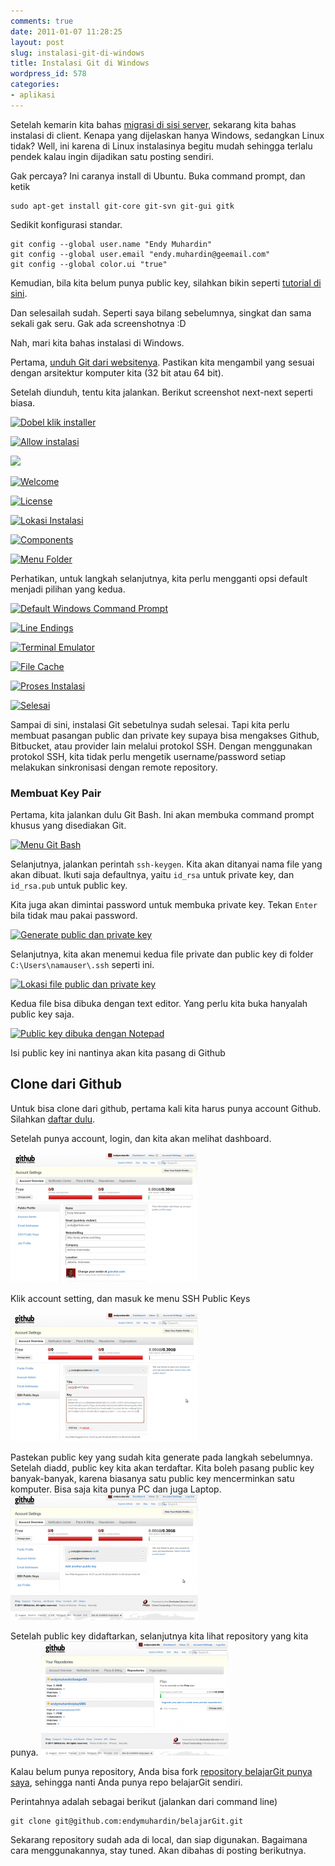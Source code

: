```yaml
---
comments: true
date: 2011-01-07 11:28:25
layout: post
slug: instalasi-git-di-windows
title: Instalasi Git di Windows
wordpress_id: 578
categories:
- aplikasi
---
```


Setelah kemarin kita bahas [migrasi di sisi server](http://endy.artivisi.com/blog/lain/migrasi-subversion-ke-git/), sekarang kita bahas instalasi di client. Kenapa yang dijelaskan hanya Windows, sedangkan Linux tidak? Well, ini karena di Linux instalasinya begitu mudah sehingga terlalu pendek kalau ingin dijadikan satu posting sendiri. 

Gak percaya? Ini caranya install di Ubuntu. Buka command prompt, dan ketik 

    
    
    sudo apt-get install git-core git-svn git-gui gitk
    


Sedikit konfigurasi standar. 

    
    
    git config --global user.name "Endy Muhardin"
    git config --global user.email "endy.muhardin@geemail.com"
    git config --global color.ui "true"
    



Kemudian, bila kita belum punya public key, silahkan bikin seperti [tutorial di sini](http://endy.artivisi.com/blog/linux/login-ssh-dengan-private-key/). 

Dan selesailah sudah. Seperti saya bilang sebelumnya, singkat dan sama sekali gak seru. Gak ada screenshotnya :D

Nah, mari kita bahas instalasi di Windows. 

Pertama, [unduh Git dari websitenya](http://git-scm.com/download/win). Pastikan kita mengambil yang sesuai dengan arsitektur komputer kita (32 bit atau 64 bit). 

Setelah diunduh, tentu kita jalankan. Berikut screenshot next-next seperti biasa. 

[![Dobel klik installer](https://lh3.googleusercontent.com/smXWv3F_rNxbpGk_Y0usTJhcuhf1ARfVHBzOInbWI87hJN5NUvXanKRniFLWhq1QusMJzHXA7sQ7ZBuxzYFkb2DG8K2ll61VzRL9rcyJ94KvWCSSFVnc0DKRSzr23cv9P2tFIfxnEmwr9eSu_3TcHnOEKEuYSAtmUij0XQVzTXoWxA5G4qRA_Rlew8YvLSa0tks0ygkMN-QJv-6ITK0S0-dHUEu4OJh0FI22N-d32GRq6fhra-b3HZ2w9d0NmdZZ3O6xD4PEyVkW7oHw37OuCVb9PpRJq-6Db_zzSuwUDUgH5UwqBRXsNKzNiNBZq5ZPVGkZVQuzrl9gjfRyyry2SHJHoFzh3IF7UC164Fy0lgTzqJFxruX0D22wUrWZD9dQuk2FXYhEQr5fWAu1qXVsL3vh5rWy7XFFpI0z838ViO8HxwUxRRoMs3IlJPSE-FeZO6cBZWx4ofO1HggJJnBwErxdnPiOX0tXVyWJ8KBxtsBGDnJMXqtZlVw0ftTdyFB_8y92BMWd1gnQ9f9TJgBL24HdR1tnO1MzSL8ncacfURQ=w688-h629-no)](https://lh3.googleusercontent.com/smXWv3F_rNxbpGk_Y0usTJhcuhf1ARfVHBzOInbWI87hJN5NUvXanKRniFLWhq1QusMJzHXA7sQ7ZBuxzYFkb2DG8K2ll61VzRL9rcyJ94KvWCSSFVnc0DKRSzr23cv9P2tFIfxnEmwr9eSu_3TcHnOEKEuYSAtmUij0XQVzTXoWxA5G4qRA_Rlew8YvLSa0tks0ygkMN-QJv-6ITK0S0-dHUEu4OJh0FI22N-d32GRq6fhra-b3HZ2w9d0NmdZZ3O6xD4PEyVkW7oHw37OuCVb9PpRJq-6Db_zzSuwUDUgH5UwqBRXsNKzNiNBZq5ZPVGkZVQuzrl9gjfRyyry2SHJHoFzh3IF7UC164Fy0lgTzqJFxruX0D22wUrWZD9dQuk2FXYhEQr5fWAu1qXVsL3vh5rWy7XFFpI0z838ViO8HxwUxRRoMs3IlJPSE-FeZO6cBZWx4ofO1HggJJnBwErxdnPiOX0tXVyWJ8KBxtsBGDnJMXqtZlVw0ftTdyFB_8y92BMWd1gnQ9f9TJgBL24HdR1tnO1MzSL8ncacfURQ=w688-h629-no)

[![Allow instalasi](https://lh3.googleusercontent.com/k9fNsCKt6SHUGv8AdWWjMFBgGEZWC4crcekLQWJZq_uFu7iBshYGx_i4cmo7mSfPyXdQ_AAKH7PNFkyJlq2OJX1-E7WpUdRacpJo_yaOFHC09z3xCuAXySZMYOSy4n1h4Rv45LjE55R1MU2P4Rri5h_qZza2pfUCgulc5TW4x0jfyZLPDwzsxAT7QpK7RhcWLw8UpinLfU0yyoJs4BrjKaMlorTJpsVeddvVmnGKglXPbLSW1OFfOwZP5FQyEuYLjv4jNtc9QUotCRF-uOmqwqSOrV0QkSQBU5d7C7Eb3h28kH1Zl29C5fZs5Je-MJG5xGJcxSCjaDWzJjFuiKtcF5hkB_AFqsecy4exu6A5DghfZiiXICqe3HoYCbo6Y_wVm-fAQZxuYjlvKjILO8R-VllCtO3nSuV06KF7WyTDhiGibzpcVDfX7QhAnxBWjhBK7PbM9bj-Pa-D2O5mxXSTSBZD31AmDckG_xXbOgzU_lZnRaYnJUuMr-qSOpFME1Eq3D9nDtbQeMLDeCs8drlPnJ_hWl8bJ5qSYnn1hwbOOZ8=w470-h281-no)](https://lh3.googleusercontent.com/k9fNsCKt6SHUGv8AdWWjMFBgGEZWC4crcekLQWJZq_uFu7iBshYGx_i4cmo7mSfPyXdQ_AAKH7PNFkyJlq2OJX1-E7WpUdRacpJo_yaOFHC09z3xCuAXySZMYOSy4n1h4Rv45LjE55R1MU2P4Rri5h_qZza2pfUCgulc5TW4x0jfyZLPDwzsxAT7QpK7RhcWLw8UpinLfU0yyoJs4BrjKaMlorTJpsVeddvVmnGKglXPbLSW1OFfOwZP5FQyEuYLjv4jNtc9QUotCRF-uOmqwqSOrV0QkSQBU5d7C7Eb3h28kH1Zl29C5fZs5Je-MJG5xGJcxSCjaDWzJjFuiKtcF5hkB_AFqsecy4exu6A5DghfZiiXICqe3HoYCbo6Y_wVm-fAQZxuYjlvKjILO8R-VllCtO3nSuV06KF7WyTDhiGibzpcVDfX7QhAnxBWjhBK7PbM9bj-Pa-D2O5mxXSTSBZD31AmDckG_xXbOgzU_lZnRaYnJUuMr-qSOpFME1Eq3D9nDtbQeMLDeCs8drlPnJ_hWl8bJ5qSYnn1hwbOOZ8=w470-h281-no)

[![ ](https://lh3.googleusercontent.com/Zw-GsIEUflCJPgJTcGY-9k5U8t1trWRDtMKi48fcudym2WhnnrR9PhZtPCqGPFX5ZEQuwuvIT_Lr9YE1dXLQ4_HRTfU1zYh554RunngG-jxiAjRlfLWoD-1bjaxpSArK84uTmM-nLAqlxCPl4T5sDStAVWr44OqRqi88sqEC39nchAFn9YQuzxt058y3lKr-Krzk5Zp0MsC0Paa1qxc08OqNohPeMLQvQhYTVfuDEBT6a1IBlQilMhQStUKfRY2OhxiZqRJkmVSweieIZCQr74Oee5QKmXa_EiAv1dnOabtJn51nbUeIuKvkoFhdHHruRPhQdMReqb_fsQD85C175gH5XpgkK9uyBsGSMTGElhzVaqyr11SKRYeIGTf818J8dZ6B1H_mXETYysM7XP2CdmYf-y7x1lpV2UxlU9fQIgx6NhOrgMI8g3Hw5_YANxB5aupyCEkhEYbxh5CxPo_gutjYNFx2NSpyMxZm3QXxBH11leDJJJOa_Jiu7cSg8KZm3K13WaG_yZQF43v9mp1e1YKQsdRtMLJVl19DemQFTYw=w504-h392-no)](https://lh3.googleusercontent.com/Zw-GsIEUflCJPgJTcGY-9k5U8t1trWRDtMKi48fcudym2WhnnrR9PhZtPCqGPFX5ZEQuwuvIT_Lr9YE1dXLQ4_HRTfU1zYh554RunngG-jxiAjRlfLWoD-1bjaxpSArK84uTmM-nLAqlxCPl4T5sDStAVWr44OqRqi88sqEC39nchAFn9YQuzxt058y3lKr-Krzk5Zp0MsC0Paa1qxc08OqNohPeMLQvQhYTVfuDEBT6a1IBlQilMhQStUKfRY2OhxiZqRJkmVSweieIZCQr74Oee5QKmXa_EiAv1dnOabtJn51nbUeIuKvkoFhdHHruRPhQdMReqb_fsQD85C175gH5XpgkK9uyBsGSMTGElhzVaqyr11SKRYeIGTf818J8dZ6B1H_mXETYysM7XP2CdmYf-y7x1lpV2UxlU9fQIgx6NhOrgMI8g3Hw5_YANxB5aupyCEkhEYbxh5CxPo_gutjYNFx2NSpyMxZm3QXxBH11leDJJJOa_Jiu7cSg8KZm3K13WaG_yZQF43v9mp1e1YKQsdRtMLJVl19DemQFTYw=w504-h392-no)

[![Welcome](https://lh3.googleusercontent.com/iOGhMjFDWm7bcswGrKT6WcIt6nqv-3hchWBxn7AZT4q8LgO0m0xWauQanQGc8m3xaso4YX7LZ6P3uj9SirxDeCIOX8kdhHfcXXEyTKauqANDq_R60sTqlKTbV4g6qSwnnL5-zxc0up5-Gf-Fd7frv3bg0TRLDCGvtuUajsyVkvb1euRXIimOCwXa42URnDuITlvlqXTEASkZaIPXJMVWm5i0U9eSQcg6JXkhoi4iw1UBvjnxTpr8uw6V36sWVgeXBpIqSev-jPkNjXO8BpheMnAASdB6Ch5w0cUei_O9iP7KhnbxSLD2AxquEQkBbhUCrbb32srr7ayGbOwP46-Bb18e98eJQUouvkQktYNj_Gkg9IGRxkhvX1dAOhMw56WFTef9Db-AW6n9KybuTd2bCQHDaEddBJw35FPsMz_kp3sRocLr43r5kC93iofcu1mfNaQKLoWBAujriYNNhTkHcPh0sCDwRKFQ95C82OuBx0xUKwWkrWG55azrUw7k43lgmWYh47L-eI6DooxPnGM-bZlAx0p1l1mtlvrRmvujPdw=w506-h386-no)](https://lh3.googleusercontent.com/iOGhMjFDWm7bcswGrKT6WcIt6nqv-3hchWBxn7AZT4q8LgO0m0xWauQanQGc8m3xaso4YX7LZ6P3uj9SirxDeCIOX8kdhHfcXXEyTKauqANDq_R60sTqlKTbV4g6qSwnnL5-zxc0up5-Gf-Fd7frv3bg0TRLDCGvtuUajsyVkvb1euRXIimOCwXa42URnDuITlvlqXTEASkZaIPXJMVWm5i0U9eSQcg6JXkhoi4iw1UBvjnxTpr8uw6V36sWVgeXBpIqSev-jPkNjXO8BpheMnAASdB6Ch5w0cUei_O9iP7KhnbxSLD2AxquEQkBbhUCrbb32srr7ayGbOwP46-Bb18e98eJQUouvkQktYNj_Gkg9IGRxkhvX1dAOhMw56WFTef9Db-AW6n9KybuTd2bCQHDaEddBJw35FPsMz_kp3sRocLr43r5kC93iofcu1mfNaQKLoWBAujriYNNhTkHcPh0sCDwRKFQ95C82OuBx0xUKwWkrWG55azrUw7k43lgmWYh47L-eI6DooxPnGM-bZlAx0p1l1mtlvrRmvujPdw=w506-h386-no)

[![License](https://lh3.googleusercontent.com/iOGhMjFDWm7bcswGrKT6WcIt6nqv-3hchWBxn7AZT4q8LgO0m0xWauQanQGc8m3xaso4YX7LZ6P3uj9SirxDeCIOX8kdhHfcXXEyTKauqANDq_R60sTqlKTbV4g6qSwnnL5-zxc0up5-Gf-Fd7frv3bg0TRLDCGvtuUajsyVkvb1euRXIimOCwXa42URnDuITlvlqXTEASkZaIPXJMVWm5i0U9eSQcg6JXkhoi4iw1UBvjnxTpr8uw6V36sWVgeXBpIqSev-jPkNjXO8BpheMnAASdB6Ch5w0cUei_O9iP7KhnbxSLD2AxquEQkBbhUCrbb32srr7ayGbOwP46-Bb18e98eJQUouvkQktYNj_Gkg9IGRxkhvX1dAOhMw56WFTef9Db-AW6n9KybuTd2bCQHDaEddBJw35FPsMz_kp3sRocLr43r5kC93iofcu1mfNaQKLoWBAujriYNNhTkHcPh0sCDwRKFQ95C82OuBx0xUKwWkrWG55azrUw7k43lgmWYh47L-eI6DooxPnGM-bZlAx0p1l1mtlvrRmvujPdw=w506-h386-no)](https://lh3.googleusercontent.com/iOGhMjFDWm7bcswGrKT6WcIt6nqv-3hchWBxn7AZT4q8LgO0m0xWauQanQGc8m3xaso4YX7LZ6P3uj9SirxDeCIOX8kdhHfcXXEyTKauqANDq_R60sTqlKTbV4g6qSwnnL5-zxc0up5-Gf-Fd7frv3bg0TRLDCGvtuUajsyVkvb1euRXIimOCwXa42URnDuITlvlqXTEASkZaIPXJMVWm5i0U9eSQcg6JXkhoi4iw1UBvjnxTpr8uw6V36sWVgeXBpIqSev-jPkNjXO8BpheMnAASdB6Ch5w0cUei_O9iP7KhnbxSLD2AxquEQkBbhUCrbb32srr7ayGbOwP46-Bb18e98eJQUouvkQktYNj_Gkg9IGRxkhvX1dAOhMw56WFTef9Db-AW6n9KybuTd2bCQHDaEddBJw35FPsMz_kp3sRocLr43r5kC93iofcu1mfNaQKLoWBAujriYNNhTkHcPh0sCDwRKFQ95C82OuBx0xUKwWkrWG55azrUw7k43lgmWYh47L-eI6DooxPnGM-bZlAx0p1l1mtlvrRmvujPdw=w506-h386-no)

[![Lokasi Instalasi](https://lh3.googleusercontent.com/ARdqdf3oUDeNtRuEcccYFfz09OTs2yn79-lhiZGnKV8SpcnnECxOFvH_sVf8tW0NQ6iGiJFdg8F96blkheBpacDSrQZ7R6VOuYGloneRj30mb4kKC_YLVDFxkC8YJlprhavlE6CuVMHeGURCFXt7rTK_HL3MfU-uTyGlI0IYARn8J_xq0G2IRYwMCkGus9EcHe9SYnNM4ocEi1aVd1jB2TFmvdCu0WgSGRAKofrIk0AAraZ_S3yuLvl75AMT7h1Cb8kFaCgL8btq2Q_2hRWXKkipVnmVBCHJNx6SFclyOxIrQ0ekAgu398qwju5zr6Q-GOGcW5NV3CnPMkQBcZ9hKLZiSuHovUb_dbsTjsq70J4RSlrQTaOth83FVhDn-aaIVFd3hNsdfF4BGt4KXKqrVVRzN7qqPE4KaB493LMO_vXXGRvackrzs6B4ldXvPBtGQVcvgg_3lMCkyoZr068JQMCN00zo_weLKv8Jfw2tFx0dnuIcpLz-jkUfQTUZjfWbQa2sGfNshNPO1LC_dUYaYfrjOaJ9lbhsM-Knph2szWU=w507-h392-no)](https://lh3.googleusercontent.com/ARdqdf3oUDeNtRuEcccYFfz09OTs2yn79-lhiZGnKV8SpcnnECxOFvH_sVf8tW0NQ6iGiJFdg8F96blkheBpacDSrQZ7R6VOuYGloneRj30mb4kKC_YLVDFxkC8YJlprhavlE6CuVMHeGURCFXt7rTK_HL3MfU-uTyGlI0IYARn8J_xq0G2IRYwMCkGus9EcHe9SYnNM4ocEi1aVd1jB2TFmvdCu0WgSGRAKofrIk0AAraZ_S3yuLvl75AMT7h1Cb8kFaCgL8btq2Q_2hRWXKkipVnmVBCHJNx6SFclyOxIrQ0ekAgu398qwju5zr6Q-GOGcW5NV3CnPMkQBcZ9hKLZiSuHovUb_dbsTjsq70J4RSlrQTaOth83FVhDn-aaIVFd3hNsdfF4BGt4KXKqrVVRzN7qqPE4KaB493LMO_vXXGRvackrzs6B4ldXvPBtGQVcvgg_3lMCkyoZr068JQMCN00zo_weLKv8Jfw2tFx0dnuIcpLz-jkUfQTUZjfWbQa2sGfNshNPO1LC_dUYaYfrjOaJ9lbhsM-Knph2szWU=w507-h392-no)

[![Components](https://lh3.googleusercontent.com/kIWQdvfmDsmH6VuVYSJ3l8p87C0O33FBZyzsb89nWebvlrx-uMSCFXNGLpjb1DO8FoNeXrzxRH9PP7y7ngKb6M2cEUatKvkY3EDpLxX80lhDJlbBt2aEf1SbAaTIILp_CdWD8hKxD2zZc0Hf7R6L5ptzDbU0z0SyyrW99d1XElvtXvo7Guk37GSi0SprtKXLg_TiPeShybTIByiXpqKJVbbZH0dWs_zZtMHD1Iz9-mjNKKHIAKM0gItHlStvm9De0t28SYJI9LnYvWjnS5ZeoyyNMbwHHOkl5JP-6TUco4j0r73qFEkY9-Kv48qu_kFXSumneWSYdr16I3cvBHm5eQbHq8kOMe21IakAnjQtLupsF2nIihGEVKcWfsQOTjGxyvGvMMSkxv5c71Ui05-AOX7xAMMRNmlNra1ql3sMVFtpM9PjBlXYu9EeqmhZFKwGICIe51Wpv6QxrS9B8SIU5GjA5v6W5emrRAbcma7qvVk12h4bv87w9-jOExZU3YF756n2h0FOQI81szEK8nZhIHbOV7N_uUvbq4ov6idKbkc=w504-h389-no)](https://lh3.googleusercontent.com/kIWQdvfmDsmH6VuVYSJ3l8p87C0O33FBZyzsb89nWebvlrx-uMSCFXNGLpjb1DO8FoNeXrzxRH9PP7y7ngKb6M2cEUatKvkY3EDpLxX80lhDJlbBt2aEf1SbAaTIILp_CdWD8hKxD2zZc0Hf7R6L5ptzDbU0z0SyyrW99d1XElvtXvo7Guk37GSi0SprtKXLg_TiPeShybTIByiXpqKJVbbZH0dWs_zZtMHD1Iz9-mjNKKHIAKM0gItHlStvm9De0t28SYJI9LnYvWjnS5ZeoyyNMbwHHOkl5JP-6TUco4j0r73qFEkY9-Kv48qu_kFXSumneWSYdr16I3cvBHm5eQbHq8kOMe21IakAnjQtLupsF2nIihGEVKcWfsQOTjGxyvGvMMSkxv5c71Ui05-AOX7xAMMRNmlNra1ql3sMVFtpM9PjBlXYu9EeqmhZFKwGICIe51Wpv6QxrS9B8SIU5GjA5v6W5emrRAbcma7qvVk12h4bv87w9-jOExZU3YF756n2h0FOQI81szEK8nZhIHbOV7N_uUvbq4ov6idKbkc=w504-h389-no)

[![Menu Folder](https://lh3.googleusercontent.com/sKT-YNauPhfSI52JU41qSVXsgHONhYN9h2H_A2Jlz8DviK-CZQeyo5LCmlxpqKmCK9M-pcFNMpZpSQviA1AHDTBEQpmOFQZlO7fvgo2g3BhFBcHdywSHwTrLiPvT8o1_MezeMyKRZTEmH6BNYCVNofMrqzYRfKciyTlhSUjmrr1pRifv-CgjiiPyBTbECNRJlM-jhGf29V3-dxnJKsOtQIjEchxA3_jNdxhrpidkup3l7vNz1PBNvZep7UKYcg_cLz0kS59p1nMlJiqzKqxc0RERKXbRolivBT9ZkUwYN1AnyKV9t9lKUEfNdkABVcDTA70DGozGplhtsOrnLgv41G7RqGfdzc8mj3Vxzu8BVjXWj1b_smohXjTDD10UI19zKuv2p48azpVvuWyQE5T_V5jHCXjvG3YxMwXvESS_0SdOcyXlMsWPyJbsiWheEnniWhEsDt-xadMDAmXhrM6FJs8T9kiL0FHDdeFk94mot56AFZ5e7lmYnhl3DNpoA5YVtWdF1eKsJ_FS_FR5m3EUD0BS7y6aL0HnYEMJkoUbskM=w504-h392-no)](https://lh3.googleusercontent.com/sKT-YNauPhfSI52JU41qSVXsgHONhYN9h2H_A2Jlz8DviK-CZQeyo5LCmlxpqKmCK9M-pcFNMpZpSQviA1AHDTBEQpmOFQZlO7fvgo2g3BhFBcHdywSHwTrLiPvT8o1_MezeMyKRZTEmH6BNYCVNofMrqzYRfKciyTlhSUjmrr1pRifv-CgjiiPyBTbECNRJlM-jhGf29V3-dxnJKsOtQIjEchxA3_jNdxhrpidkup3l7vNz1PBNvZep7UKYcg_cLz0kS59p1nMlJiqzKqxc0RERKXbRolivBT9ZkUwYN1AnyKV9t9lKUEfNdkABVcDTA70DGozGplhtsOrnLgv41G7RqGfdzc8mj3Vxzu8BVjXWj1b_smohXjTDD10UI19zKuv2p48azpVvuWyQE5T_V5jHCXjvG3YxMwXvESS_0SdOcyXlMsWPyJbsiWheEnniWhEsDt-xadMDAmXhrM6FJs8T9kiL0FHDdeFk94mot56AFZ5e7lmYnhl3DNpoA5YVtWdF1eKsJ_FS_FR5m3EUD0BS7y6aL0HnYEMJkoUbskM=w504-h392-no)

Perhatikan, untuk langkah selanjutnya, kita perlu mengganti opsi default menjadi pilihan yang kedua.

[![Default Windows Command Prompt](https://lh3.googleusercontent.com/1MJ4BA1MOdlaraKZs9kwuHhTa1Ny416MvtHXQ2zXhRkvdDrdjBtzRekA67b3tpyvHAfNuVPrFfII=w752-h585-no)](https://lh3.googleusercontent.com/1MJ4BA1MOdlaraKZs9kwuHhTa1Ny416MvtHXQ2zXhRkvdDrdjBtzRekA67b3tpyvHAfNuVPrFfII=w752-h585-no)

[![Line Endings](https://lh3.googleusercontent.com/W6zL37LSxwQlvtDzpsaJ6zH1M-CDyLltDWYHeq_LD6br335iOdi5RkgJFyu0Kz-7Ie0UsAQyh_8vxlClIgMNxF0xe2iKGhsungYERVSw-ZlYLB_O3XLoQMDX-g25j34ivbr9lGmbbZPmyKssXvVoZHkofMGTlv848l1n7UwXjHhfDA0FYNiHd3R4t3y8cz2KBkxRrTo7c4sFIYmJMoHDja75fN3V_ILGnfhoX3UZdJ9YLqIC4ZhDYMo0XfGuEqbb8a3JwhesMxJOv0kfnDN6bBtdGIBlN2ixFl1hrj_dp1pSgc8OB4hzHEJt6sb31LpGB0Cy3Atk7maBoV2FBTYa5tABpQL2_kAfRJtiICKlD7V2pchLl5er6uATs7OJzk5-G1jYX5PeIPiMtpRxjJzBMSbk2Sy3C-nl8-Qv2Hk6rnIZB1KBMqImCzyxse8p3Y2KYPXElFDzXDI-v4vw4zY78CwFqE3zSnPSddHDnjr2Svww2hTSUY_185TNvVb6GXIhCyPPe8hGU5A3kGYbJNatoXDM7S2qdUrphRDJKWdedRY=w505-h391-no)](https://lh3.googleusercontent.com/W6zL37LSxwQlvtDzpsaJ6zH1M-CDyLltDWYHeq_LD6br335iOdi5RkgJFyu0Kz-7Ie0UsAQyh_8vxlClIgMNxF0xe2iKGhsungYERVSw-ZlYLB_O3XLoQMDX-g25j34ivbr9lGmbbZPmyKssXvVoZHkofMGTlv848l1n7UwXjHhfDA0FYNiHd3R4t3y8cz2KBkxRrTo7c4sFIYmJMoHDja75fN3V_ILGnfhoX3UZdJ9YLqIC4ZhDYMo0XfGuEqbb8a3JwhesMxJOv0kfnDN6bBtdGIBlN2ixFl1hrj_dp1pSgc8OB4hzHEJt6sb31LpGB0Cy3Atk7maBoV2FBTYa5tABpQL2_kAfRJtiICKlD7V2pchLl5er6uATs7OJzk5-G1jYX5PeIPiMtpRxjJzBMSbk2Sy3C-nl8-Qv2Hk6rnIZB1KBMqImCzyxse8p3Y2KYPXElFDzXDI-v4vw4zY78CwFqE3zSnPSddHDnjr2Svww2hTSUY_185TNvVb6GXIhCyPPe8hGU5A3kGYbJNatoXDM7S2qdUrphRDJKWdedRY=w505-h391-no)

[![Terminal Emulator](https://lh3.googleusercontent.com/5X6VwjAYuY3Bz65NRdzknWZzB5HcXtq9Qn79-xXrvjuRF0G4qKQ_HEkKxeSF_1r9_o0KMYodKR7PY3rxGiFvc9aqk0maWBnFP_cjrsG8vrLjBhf0__9VX35NbQXEP_PMN8frd90SC0SMXuKlUaH8rGlXXDVrxJ4aOVI3Huov3iS4IKy5BCjjBlO80S8Nu9J0xM87hgoGzquzufRHQjS7llL56DUcvEqEh_79bxPXmWZBLvMXc-rfnmXf3sRz-z9z1nGjHrlrTkSUBBfBiwRbxst0S3Yxsf9_3QgCxJtFKrculko95Sqe_El18I-_ScUF15RSNqxwOzBgE8lndtIliri6QB8_npmXogjdfpTi4Qw85BhQ7qV2VzBOWbDiYUAZF1wJtE2Ayclu1oxpYtv-l7BbPLVb8ZAcAgVh4G3ggt5jpLC-kIBGUBrP33Of359PEt9E-fG8xo6K6zuxVQhJmmH1kgpRYdT4l2FCdmbARQmYYn_zNoH8qmyQ0KYs_6bl_HMRFW28gN_80M6s4iCIOlQB4W9uqDiZTUh2dH_p1Ps=w507-h392-no)](https://lh3.googleusercontent.com/5X6VwjAYuY3Bz65NRdzknWZzB5HcXtq9Qn79-xXrvjuRF0G4qKQ_HEkKxeSF_1r9_o0KMYodKR7PY3rxGiFvc9aqk0maWBnFP_cjrsG8vrLjBhf0__9VX35NbQXEP_PMN8frd90SC0SMXuKlUaH8rGlXXDVrxJ4aOVI3Huov3iS4IKy5BCjjBlO80S8Nu9J0xM87hgoGzquzufRHQjS7llL56DUcvEqEh_79bxPXmWZBLvMXc-rfnmXf3sRz-z9z1nGjHrlrTkSUBBfBiwRbxst0S3Yxsf9_3QgCxJtFKrculko95Sqe_El18I-_ScUF15RSNqxwOzBgE8lndtIliri6QB8_npmXogjdfpTi4Qw85BhQ7qV2VzBOWbDiYUAZF1wJtE2Ayclu1oxpYtv-l7BbPLVb8ZAcAgVh4G3ggt5jpLC-kIBGUBrP33Of359PEt9E-fG8xo6K6zuxVQhJmmH1kgpRYdT4l2FCdmbARQmYYn_zNoH8qmyQ0KYs_6bl_HMRFW28gN_80M6s4iCIOlQB4W9uqDiZTUh2dH_p1Ps=w507-h392-no)

[![File Cache](https://lh3.googleusercontent.com/2bUKaHYAtkkYeiSMBWZ28iKH-8m2KdQoqIj8KtMMpzRgwX51kWDHyfpnRfQrfuyJ3z1nM21aOghz0pcLM5DLXS-TFC5MzplhvRtYNFiPsOKINgzEPf90QhMyzOHymUQSjk-8efu1Cjw2FU_L47B0GmG2zXEb2M-tgNgkEqLNlHF9OqgWwmOjMJzjX-H6yEUHXF9Bqljj9B5LVZt83fgnQQR9asQ1LhiuamONAyen-8XqlbFUnRfccy_88tMT1CeExIzk5Ssudtehua5HlKbOWoVw4qYmwUKZwRa-KnAJlz9dW0dVT2nUAJZDAg9PCLh0V24Z9QctWt7qncDhhhf8wytKKho-A8QJp9lO5F2IDU6lPn1Dz8Pb3ZgE0-Ctc7Ns6n51njFl9i1MjhcwihTLLn3NLFDr4Kl1d_m_4o_JPnL9UYjIHVWAW1x3nIu1bbk2zEb5Mk13VjBtY-NpnUEWm_h3Hsy2Lqp28bcWov5mcD5CY-W4VJGPiQKYWI9BwQLIA63_Yye6MzLVR9BfJ2NIQ4emtbwsd29hKC0GvdYfFr0=w504-h392-no)](https://lh3.googleusercontent.com/2bUKaHYAtkkYeiSMBWZ28iKH-8m2KdQoqIj8KtMMpzRgwX51kWDHyfpnRfQrfuyJ3z1nM21aOghz0pcLM5DLXS-TFC5MzplhvRtYNFiPsOKINgzEPf90QhMyzOHymUQSjk-8efu1Cjw2FU_L47B0GmG2zXEb2M-tgNgkEqLNlHF9OqgWwmOjMJzjX-H6yEUHXF9Bqljj9B5LVZt83fgnQQR9asQ1LhiuamONAyen-8XqlbFUnRfccy_88tMT1CeExIzk5Ssudtehua5HlKbOWoVw4qYmwUKZwRa-KnAJlz9dW0dVT2nUAJZDAg9PCLh0V24Z9QctWt7qncDhhhf8wytKKho-A8QJp9lO5F2IDU6lPn1Dz8Pb3ZgE0-Ctc7Ns6n51njFl9i1MjhcwihTLLn3NLFDr4Kl1d_m_4o_JPnL9UYjIHVWAW1x3nIu1bbk2zEb5Mk13VjBtY-NpnUEWm_h3Hsy2Lqp28bcWov5mcD5CY-W4VJGPiQKYWI9BwQLIA63_Yye6MzLVR9BfJ2NIQ4emtbwsd29hKC0GvdYfFr0=w504-h392-no)

[![Proses Instalasi](https://lh3.googleusercontent.com/jP_dIgQNFaqsdr3AIPVAIaVx88yAZg4RlkdsSm2P25Yp1BysGikuF2gVfOYktqHaeLASYocPUQJD4idBrWxLOdA6K1LcBVDO_YLD1XBDlOxr1jmxpC3ZRJfKly_zx0enSQ_om0OqVl4yR7Yme3RxmfuP9mnNP2jVAKr85452QLiMnVAzvE0vg1w7KAQTqBnL33RJt6eeFdsXiK8CnO_dv1JIRHAqX39vYv7caJsTf5DLU0gTOYwlSMc8gEtPjnEOD7POE1_8m5w6uhXVbxFFTq_laaOjOk64wnOXUDK_HF9v_oc-pe-fqyhHqBu-wN5WAWYg1RkxwN_IXlTZ8FngqVQuG6nSCpVY5YcyaUpPlOOa-qNp6k-RZ8gQacDagVBlBnNCWS3Rofo7ml-Z4DAANGcOJsXFUNuHGcbhPvZAFniYqa9D2Y7Afek9iACzqeKWIUvuKemzaZY1yu4Iye8dyztyq833l0Ww7mGQOaFol5Nuz9KiI5SJSB53yi0btMk8PLcWxBzgVOJAHpECoX47Cmv3ruim5IweDRYKMp3nDhk=w509-h390-no)](https://lh3.googleusercontent.com/jP_dIgQNFaqsdr3AIPVAIaVx88yAZg4RlkdsSm2P25Yp1BysGikuF2gVfOYktqHaeLASYocPUQJD4idBrWxLOdA6K1LcBVDO_YLD1XBDlOxr1jmxpC3ZRJfKly_zx0enSQ_om0OqVl4yR7Yme3RxmfuP9mnNP2jVAKr85452QLiMnVAzvE0vg1w7KAQTqBnL33RJt6eeFdsXiK8CnO_dv1JIRHAqX39vYv7caJsTf5DLU0gTOYwlSMc8gEtPjnEOD7POE1_8m5w6uhXVbxFFTq_laaOjOk64wnOXUDK_HF9v_oc-pe-fqyhHqBu-wN5WAWYg1RkxwN_IXlTZ8FngqVQuG6nSCpVY5YcyaUpPlOOa-qNp6k-RZ8gQacDagVBlBnNCWS3Rofo7ml-Z4DAANGcOJsXFUNuHGcbhPvZAFniYqa9D2Y7Afek9iACzqeKWIUvuKemzaZY1yu4Iye8dyztyq833l0Ww7mGQOaFol5Nuz9KiI5SJSB53yi0btMk8PLcWxBzgVOJAHpECoX47Cmv3ruim5IweDRYKMp3nDhk=w509-h390-no)

[![Selesai](https://lh3.googleusercontent.com/OuEs6hdM9KDKBxKHNHt_UOtUiXLQWmWU0nxGTZKBnmD87onTM6BrPTPv03TwzY0llz2QRtwhf5TH-Ftao042eeeWsDwWdKamfp7QdBecfPl_eN2D8_wbV5QP-vcFW_Stw0lXwEKntFhNhIiMNTZSRjYqgSrPW7io3hU6IjUajjI8hpoIk4MyEKyPKWKXMQa3QKHPVjDiglzYbIxOFa7ZYmIgRik5ruIvu-9QrtvzHb4rzXvJu09FWG07laH9gSO7Osg1UUqOriEZgKfvNyEXrDCP-H4Yn2rnbkPskEKh7hQURjfnfP8pJxBYZkUzDMZLWxOP1dZ3F9sK803Q4R8brRWGkXAIIMk3w6re1PexEyGXcbniJbOnq-c4z0t2gIxv_n8SZCu5UYWwI0CsyawOi2qGTxIWZWaoTBzUSBCvHPVOkogkv5Ka1f1p7g7Wvg5SYWv_U0eupy27giNCjzW-fTo5WvLOqmnMeQP2PAVItbg8OLZa_x7puujt_03bsoAI9Pn9W743HXNYhMZwLVjoEyASEcRGpT3ViETYsRuqHsw=w506-h385-no)](https://lh3.googleusercontent.com/OuEs6hdM9KDKBxKHNHt_UOtUiXLQWmWU0nxGTZKBnmD87onTM6BrPTPv03TwzY0llz2QRtwhf5TH-Ftao042eeeWsDwWdKamfp7QdBecfPl_eN2D8_wbV5QP-vcFW_Stw0lXwEKntFhNhIiMNTZSRjYqgSrPW7io3hU6IjUajjI8hpoIk4MyEKyPKWKXMQa3QKHPVjDiglzYbIxOFa7ZYmIgRik5ruIvu-9QrtvzHb4rzXvJu09FWG07laH9gSO7Osg1UUqOriEZgKfvNyEXrDCP-H4Yn2rnbkPskEKh7hQURjfnfP8pJxBYZkUzDMZLWxOP1dZ3F9sK803Q4R8brRWGkXAIIMk3w6re1PexEyGXcbniJbOnq-c4z0t2gIxv_n8SZCu5UYWwI0CsyawOi2qGTxIWZWaoTBzUSBCvHPVOkogkv5Ka1f1p7g7Wvg5SYWv_U0eupy27giNCjzW-fTo5WvLOqmnMeQP2PAVItbg8OLZa_x7puujt_03bsoAI9Pn9W743HXNYhMZwLVjoEyASEcRGpT3ViETYsRuqHsw=w506-h385-no)

Sampai di sini, instalasi Git sebetulnya sudah selesai. Tapi kita perlu membuat pasangan public dan private key supaya bisa mengakses Github, Bitbucket, atau provider lain melalui protokol SSH. Dengan menggunakan protokol SSH, kita tidak perlu mengetik username/password setiap melakukan sinkronisasi dengan remote repository.


### Membuat Key Pair ###

Pertama, kita jalankan dulu Git Bash. Ini akan membuka command prompt khusus yang disediakan Git. 

[![Menu Git Bash](https://lh3.googleusercontent.com/pa5U80HlXvvEfbO8MVF_lu4P4Rk9shKbqjQYVS-JSZmfTb2iGRl79b1uRhQWWAQFOE7w8xCrmFXEAZC4qqR60bqpSLJzDkWHQFs-osdBjtBRyC8BvTKTwRMMvQoV2aht3iPBuPqosdQJe34Gb0uUK0tFGswJah70Fq29upDd9k6GOB7VuM1FRL9yiRMR5hFNL9BFmnBM4DGIEsSDZbR0SqgCYkBba48ZP1jwdye7N9TmMVx5hkgF7itHifzTFyIiKFEhz3MTYOaPk3hIwRIKuG5ip39aNne05y92HKxIJ5yaXNfTU92P4gHE7vjx80RxV9MGOYgPIcaF64wAGV8Jz8v9yC72-Ysj7fwskEJNa9V_hAgrEDztiwdNMiyxF-E8IHadWYzvhlejzZxMAV_-pC_XhWUOw2zXAfYy6TP0frptk4nb6ZantQuKgR58pS9klCwZeu6CxQ6mlR_AYEI_p8mBJORRSJmXhPXww_LcAEk8oD7i5dJIlSZY2t7OWPH9QlukliVLti0l4-1-u82KTXOnzfw3WOHI5uqpX8W2puQ=w412-h526-no)](https://lh3.googleusercontent.com/pa5U80HlXvvEfbO8MVF_lu4P4Rk9shKbqjQYVS-JSZmfTb2iGRl79b1uRhQWWAQFOE7w8xCrmFXEAZC4qqR60bqpSLJzDkWHQFs-osdBjtBRyC8BvTKTwRMMvQoV2aht3iPBuPqosdQJe34Gb0uUK0tFGswJah70Fq29upDd9k6GOB7VuM1FRL9yiRMR5hFNL9BFmnBM4DGIEsSDZbR0SqgCYkBba48ZP1jwdye7N9TmMVx5hkgF7itHifzTFyIiKFEhz3MTYOaPk3hIwRIKuG5ip39aNne05y92HKxIJ5yaXNfTU92P4gHE7vjx80RxV9MGOYgPIcaF64wAGV8Jz8v9yC72-Ysj7fwskEJNa9V_hAgrEDztiwdNMiyxF-E8IHadWYzvhlejzZxMAV_-pC_XhWUOw2zXAfYy6TP0frptk4nb6ZantQuKgR58pS9klCwZeu6CxQ6mlR_AYEI_p8mBJORRSJmXhPXww_LcAEk8oD7i5dJIlSZY2t7OWPH9QlukliVLti0l4-1-u82KTXOnzfw3WOHI5uqpX8W2puQ=w412-h526-no)

Selanjutnya, jalankan perintah `ssh-keygen`. Kita akan ditanyai nama file yang akan dibuat. Ikuti saja defaultnya, yaitu `id_rsa` untuk private key, dan `id_rsa.pub` untuk public key. 

Kita juga akan dimintai password untuk membuka private key. Tekan `Enter` bila tidak mau pakai password. 

[![Generate public dan private key](https://lh3.googleusercontent.com/09whf_RJXX4AEtq89gdeRNhBQLPkjREzi66J4cCRjwL16trH893IU8wIvNwlyNAQXXmAcqhs8-3cavgncnq4up5A-nDTKZ6vFWCwrS7smTrj1R8Kj0MrkYjpHrUltCi30XW-Hj2vyZw0d7_yuyWWvyGzh2UZoihsuJYhESTlslwbhPEVYv2a68A2IVrORm77o0Jjlxx3WqaPiP4q0vmEjEhdtzTdNaKjCov8SBrcSOELmfZ_pb1lQ3OIOCUjej2vjuo3qx-twFHb-KFdAdR37vmhQ7HNS62_tigXg8r3b9ZDJk-Tb22bPBDqARiRXY8H7F_KgsHcRwm-XuCXRZi4jnTcBz8w1oSB4UW4HzXb6wtUyZsq4Pqlk68WsoDxuzG2aAJxwFgNqHHzhSpa42ZtQm0BtWx3DK7anfWBLZJTkyVI3Rser8GNbQ5otZTT0c2Yn0gDp7r4BD7KeSykKLLmUWQSe7QAkd3Yq5MPJL1AXNM79jlzeASLxcOffYYOd9mF2lgx35JFKs23fg9V8n_3irqvsX5bjzHUs_MPX8ylTik=w597-h401-no)](https://lh3.googleusercontent.com/09whf_RJXX4AEtq89gdeRNhBQLPkjREzi66J4cCRjwL16trH893IU8wIvNwlyNAQXXmAcqhs8-3cavgncnq4up5A-nDTKZ6vFWCwrS7smTrj1R8Kj0MrkYjpHrUltCi30XW-Hj2vyZw0d7_yuyWWvyGzh2UZoihsuJYhESTlslwbhPEVYv2a68A2IVrORm77o0Jjlxx3WqaPiP4q0vmEjEhdtzTdNaKjCov8SBrcSOELmfZ_pb1lQ3OIOCUjej2vjuo3qx-twFHb-KFdAdR37vmhQ7HNS62_tigXg8r3b9ZDJk-Tb22bPBDqARiRXY8H7F_KgsHcRwm-XuCXRZi4jnTcBz8w1oSB4UW4HzXb6wtUyZsq4Pqlk68WsoDxuzG2aAJxwFgNqHHzhSpa42ZtQm0BtWx3DK7anfWBLZJTkyVI3Rser8GNbQ5otZTT0c2Yn0gDp7r4BD7KeSykKLLmUWQSe7QAkd3Yq5MPJL1AXNM79jlzeASLxcOffYYOd9mF2lgx35JFKs23fg9V8n_3irqvsX5bjzHUs_MPX8ylTik=w597-h401-no)

Selanjutnya, kita akan menemui kedua file private dan public key di folder `C:\Users\namauser\.ssh` seperti ini.

[![Lokasi file public dan private key](https://lh3.googleusercontent.com/DmSVC2raFeIldhAQhrHh8dcLHvb5eS4k1xb3pfh7w_3KGqhx0bMebWmsI76AKV6-wCerMrHo-FJ1TXIjyIP5XB6ZymDiB5D3I5cEzItJjZBeAeIxdACWfZGKy_Gjjp9ZfVVd5z-nKn4tx-p8oQSqEq8zSSH6EqfW3k5YVAj5OfHZnp68KsFiBJqnVObGAQLSR7ByUgut9cq1KhKNNBebeZJ6FioXVq9F2lg-hDt4wmwpHjitIoiJawpQ9HWA64PNg_boo6GqHJy7JAcCP7usGy0ljA5BJk5mjALa4R22ojGXp_1LvfnwWVO8G4cuJ33s6m7xf6Qp99vDRkmhCdC3tKKseN_qNBvSgHbr2XDxKkQZBUUqowWREZEIdMMBKQpLOBYZ-jg-XBKJDrd2ZLt0oVoctqfoGKW86V1vZhNhdvfZ4rSP_VwG19CAqW-FY_KKmR1Y-MNf1ftLyHEh3fRpPoADJTf_X2inWS2-rghwcDKupCFhrNSr1VVMxkarfySNrrxLutrrcLnnu-VMoIU3fvZRszShbhGY00gIG2Mwqt4=w839-h628-no)](https://lh3.googleusercontent.com/DmSVC2raFeIldhAQhrHh8dcLHvb5eS4k1xb3pfh7w_3KGqhx0bMebWmsI76AKV6-wCerMrHo-FJ1TXIjyIP5XB6ZymDiB5D3I5cEzItJjZBeAeIxdACWfZGKy_Gjjp9ZfVVd5z-nKn4tx-p8oQSqEq8zSSH6EqfW3k5YVAj5OfHZnp68KsFiBJqnVObGAQLSR7ByUgut9cq1KhKNNBebeZJ6FioXVq9F2lg-hDt4wmwpHjitIoiJawpQ9HWA64PNg_boo6GqHJy7JAcCP7usGy0ljA5BJk5mjALa4R22ojGXp_1LvfnwWVO8G4cuJ33s6m7xf6Qp99vDRkmhCdC3tKKseN_qNBvSgHbr2XDxKkQZBUUqowWREZEIdMMBKQpLOBYZ-jg-XBKJDrd2ZLt0oVoctqfoGKW86V1vZhNhdvfZ4rSP_VwG19CAqW-FY_KKmR1Y-MNf1ftLyHEh3fRpPoADJTf_X2inWS2-rghwcDKupCFhrNSr1VVMxkarfySNrrxLutrrcLnnu-VMoIU3fvZRszShbhGY00gIG2Mwqt4=w839-h628-no)


Kedua file bisa dibuka dengan text editor. Yang perlu kita buka hanyalah public key saja.

[![Public key dibuka dengan Notepad](https://lh3.googleusercontent.com/4VkMJu88-Cqdoyv28P29M3i4pn5CABQrm9pvq4xDTgucFAvemvvfirjZmz-NbNGb1XJdqVcIZyuN=w793-h522-no)](https://lh3.googleusercontent.com/4VkMJu88-Cqdoyv28P29M3i4pn5CABQrm9pvq4xDTgucFAvemvvfirjZmz-NbNGb1XJdqVcIZyuN=w793-h522-no)

Isi public key ini nantinya akan kita pasang di Github


## Clone dari Github


Untuk bisa clone dari github, pertama kali kita harus punya account Github. Silahkan [daftar dulu](https://github.com/plans). 

Setelah punya account, login, dan kita akan melihat dashboard. 

[![ ](/images/uploads/2011/01/01-github-dashboard-300x208.png)](/images/uploads/2011/01/01-github-dashboard-300x208.png)

Klik account setting, dan masuk ke menu SSH Public Keys

[![ ](/images/uploads/2011/01/02-github-add-pubkey-300x206.png)](/images/uploads/2011/01/02-github-add-pubkey-300x206.png)

Pastekan public key yang sudah kita generate pada langkah sebelumnya. Setelah diadd, public key kita akan terdaftar. Kita boleh pasang public key banyak-banyak, karena biasanya satu public key mencerminkan satu komputer. Bisa saja kita punya PC dan juga Laptop. 
[![ ](/images/uploads/2011/01/03-github-add-pubkey-completed-300x201.png)](/images/uploads/2011/01/03-github-add-pubkey-completed-300x201.png)

Setelah public key didaftarkan, selanjutnya kita lihat repository yang kita punya. 
[![ ](/images/uploads/2011/01/04-github-repositories-300x183.png)](/images/uploads/2011/01/04-github-repositories-300x183.png)


Kalau belum punya repository, Anda bisa fork [repository belajarGit punya saya](https://github.com/endymuhardin/belajarGit), sehingga nanti Anda punya repo belajarGit sendiri. 

Perintahnya adalah sebagai berikut (jalankan dari command line)

```
git clone git@github.com:endymuhardin/belajarGit.git
```

Sekarang repository sudah ada di local, dan siap digunakan. Bagaimana cara menggunakannya, stay tuned. Akan dibahas di posting berikutnya. 

